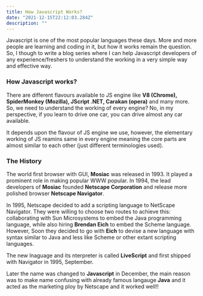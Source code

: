```yaml
---
title: How Javascript Works?
date: "2021-12-15T22:12:03.284Z"
description: ""
---
```


Javascript is one of the most popular languages these days. More and more people are learning and coding in it, but how it works remain the question. So, I though to write a blog series where I can help Javascript developers of any experience/freshers to understand the working in a very simple way and effective way. 

### How Javascript works?

There are different flavours available to JS engine like **V8 (Chrome), SpiderMonkey (Mozilla), JScript .NET, Carakan (opera)** and many more. So, we need to understand the working of every engine? No, in my perspective, if you learn to drive one car, you can drive almost any car available. 


It depends upon the flavour of JS engine we use, however, the elementary working of JS reamins same in every engine meaning the core parts are almost similar to each other (just different terminologies used).

### The History 

The world first browser with GUI, **Mosiac** was released in 1993. It played a prominent role in making popular WWW popular. In 1994, the lead developers of **Mosiac** founded **Netscape Corporation** and release more polished browser **Netscape Navigator**.  

In 1995, Netscape decided to add a scripting language to NetScape Navigator. They were willing to choose two routes to achieve this: collaborating with Sun Microsystems to embed the Java programming language, while also hiring **Brendan Eich** to embed the Scheme language. However, Soon they decided to go with **Eich** to devise a new language with syntax similar to Java and less like Scheme or other extant scripting languages.

The new lnaguage and its nterpreter is called **LiveScript** and first shipped with Navigator in 1995, September.

Later the name was changed to **Javascript** in December, the main reason was to make name confusing with already famous langauge **Java** and it acted as the marketing ploy by Netscape and it worked well!!




